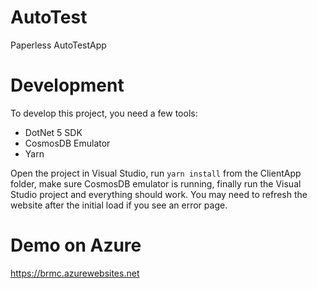# AutoTest
Paperless AutoTestApp

# Development

To develop this project, you need a few tools:
- DotNet 5 SDK
- CosmosDB Emulator
- Yarn

Open the project in Visual Studio, run `yarn install` from the ClientApp folder, make sure CosmosDB emulator is running, finally run the Visual Studio project and everything should work.  You may need to refresh the website after the initial load if you see an error page.

# Demo on Azure
https://brmc.azurewebsites.net
